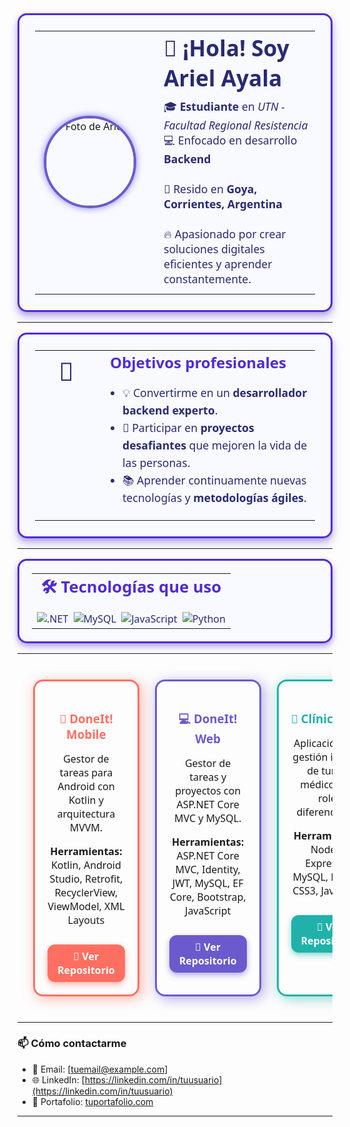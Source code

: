 <table align="center" style="
  border-radius: 15px; 
  max-width: 700px; 
  padding: 25px; 
  box-shadow:
    0 8px 15px rgba(81, 43, 212, 0.3),
    0 4px 6px rgba(106, 90, 205, 0.25);
  border: 3px solid #512BD4;
  background-color: #f9faff;
  font-family: 'Segoe UI', Tahoma, Geneva, Verdana, sans-serif;
">
  <tr>
    <td style="width: 160px; vertical-align: middle; text-align: center;">
      <img src="https://github.com/Arhiell.png" alt="Foto de Ariel" width="140" height="140" style="
        border-radius: 50%; 
        border: 4px solid #6A5ACD; 
        box-shadow: 0 0 12px #7f7fff;">
    </td>
    <td style="padding-left: 30px; vertical-align: middle; color: #2a2a72;">
      <h1 style="margin: 0 0 10px 0; font-weight: 700; font-size: 2.2em;">👋 ¡Hola! Soy Ariel Ayala</h1>
      <p style="font-size: 1.1em; margin: 8px 0;">
        🎓 <strong>Estudiante</strong> en <em>UTN - Facultad Regional Resistencia</em><br>
        💻 Enfocado en desarrollo <strong>Backend</strong><br><br>
        📍 Resido en <strong>Goya, Corrientes, Argentina</strong><br><br>
        🔥 Apasionado por crear soluciones digitales eficientes y aprender constantemente.
      </p>
    </td>
  </tr>
</table>



---
<table align="center" style="
  border-radius: 15px; 
  max-width: 700px; 
  padding: 25px; 
  box-shadow:
    0 8px 15px rgba(81, 43, 212, 0.3),
    0 4px 6px rgba(106, 90, 205, 0.25);
  border: 3px solid #512BD4;
  background-color: #f9faff;
  font-family: 'Segoe UI', Tahoma, Geneva, Verdana, sans-serif;
  color: #2a2a72;
">
  <tr>
    <td style="width: 60px; vertical-align: top; text-align: center; font-size: 2.5em; padding-top: 5px;">🎯</td>
    <td style="padding-left: 20px;">
      <h2 style="margin-top: 0; margin-bottom: 15px; color: #512BD4;">Objetivos profesionales</h2>
      <ul style="font-size: 1.1em; line-height: 1.6; padding-left: 20px;">
        <li>💡 Convertirme en un <strong>desarrollador backend experto</strong>.</li>
        <li>🚀 Participar en <strong>proyectos desafiantes</strong> que mejoren la vida de las personas.</li>
        <li>📚 Aprender continuamente nuevas tecnologías y <strong>metodologías ágiles</strong>.</li>
      </ul>
    </td>
  </tr>
</table>


---

<table align="center" style="
  border-radius: 15px;
  max-width: 600px;
  padding: 20px;
  box-shadow:
    0 6px 12px rgba(81, 43, 212, 0.3),
    0 3px 6px rgba(106, 90, 205, 0.25);
  border: 3px solid #512BD4;
  background-color: #f9faff;
  font-family: 'Segoe UI', Tahoma, Geneva, Verdana, sans-serif;
  color: #2a2a72;
">
  <tr>
    <td align="center" style="font-size: 1.6em; font-weight: 700; padding-bottom: 10px; color: #512BD4;">
      🛠️ Tecnologías que uso
    </td>
  </tr>
  <tr>
    <td align="center" style="padding-top: 5px;">
      <img src="https://img.shields.io/badge/.NET-512BD4?style=for-the-badge&logo=dotnet&logoColor=white" alt=".NET" />&nbsp;
      <img src="https://img.shields.io/badge/MySQL-4479A1?style=for-the-badge&logo=mysql&logoColor=white" alt="MySQL" />&nbsp;
      <img src="https://img.shields.io/badge/JavaScript-F7DF1E?style=for-the-badge&logo=javascript&logoColor=black" alt="JavaScript" />&nbsp;
      <img src="https://img.shields.io/badge/Python-3776AB?style=for-the-badge&logo=python&logoColor=white" alt="Python" />
    </td>
  </tr>
</table>

---

<table align="center" style="width:100%; border-collapse: separate; border-spacing: 25px 25px; font-family: 'Segoe UI', Tahoma, Geneva, Verdana, sans-serif;">
<tr>

<td align="center" valign="top" width="33%" style="border: 3px solid #FF6F61; border-radius: 16px; padding: 20px; box-shadow: 4px 4px 20px rgba(255, 111, 97, 0.5); transition: transform 0.3s ease;">
  <h3 style="margin-bottom: 12px; color: #FF6F61;">📱 DoneIt! Mobile</h3>
  <p>Gestor de tareas para Android con Kotlin y arquitectura MVVM.</p>
  <p><strong>Herramientas:</strong> Kotlin, Android Studio, Retrofit, RecyclerView, ViewModel, XML Layouts</p>
  <a href="https://github.com/Arhiell/DoneItMobil" target="_blank" style="
    display: inline-block;
    margin-top: 12px;
    padding: 8px 16px;
    background-color: #FF6F61;
    color: white;
    font-weight: 600;
    border-radius: 12px;
    text-decoration: none;
    box-shadow: 0 4px 10px rgba(255, 111, 97, 0.5);">
    🔗 Ver Repositorio
  </a>
</td>

<td align="center" valign="top" width="33%" style="border: 3px solid #6A5ACD; border-radius: 16px; padding: 20px; box-shadow: 4px 4px 20px rgba(106, 90, 205, 0.5); transition: transform 0.3s ease;">
  <h3 style="margin-bottom: 12px; color: #6A5ACD;">💻 DoneIt! Web</h3>
  <p>Gestor de tareas y proyectos con ASP.NET Core MVC y MySQL.</p>
  <p><strong>Herramientas:</strong> ASP.NET Core MVC, Identity, JWT, MySQL, EF Core, Bootstrap, JavaScript</p>
  <a href="https://github.com/Arhiell/DoneIt/tree/main" target="_blank" style="
    display: inline-block;
    margin-top: 12px;
    padding: 8px 16px;
    background-color: #6A5ACD;
    color: white;
    font-weight: 600;
    border-radius: 12px;
    text-decoration: none;
    box-shadow: 0 4px 10px rgba(106, 90, 205, 0.5);">
    🔗 Ver Repositorio
  </a>
</td>

<td align="center" valign="top" width="33%" style="border: 3px solid #20B2AA; border-radius: 16px; padding: 20px; box-shadow: 4px 4px 20px rgba(32, 178, 170, 0.5); transition: transform 0.3s ease;">
  <h3 style="margin-bottom: 12px; color: #20B2AA;">🏥 Clínica Web</h3>
  <p>Aplicación para gestión integral de turnos médicos con roles diferenciados.</p>
  <p><strong>Herramientas:</strong> Node.js, Express.js, MySQL, HTML5, CSS3, JavaScript</p>
  <a href="https://github.com/Arhiell/ClinicaSaludWeb" target="_blank" style="
    display: inline-block;
    margin-top: 12px;
    padding: 8px 16px;
    background-color: #20B2AA;
    color: white;
    font-weight: 600;
    border-radius: 12px;
    text-decoration: none;
    box-shadow: 0 4px 10px rgba(32, 178, 170, 0.5);">
    🔗 Ver Repositorio
  </a>
</td>

</tr>
</table>


---

### 📫 Cómo contactarme

- 📧 Email: [tuemail@example.com]  
- 🌐 LinkedIn: [https://linkedin.com/in/tuusuario](https://linkedin.com/in/tuusuario)  
- 💼 Portafolio: [tuportafolio.com](https://tuportafolio.com)

---
